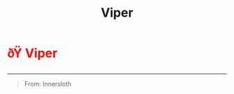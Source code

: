 ﻿---
lang: en-US
title: Viper
prev: Shapeshifter
next: 
---
# <font color="red">ðŸ <b>Viper</b></font> <Badge text="Vanilla" type="tip" vertical="middle"/>
---

> From: Innersloth


